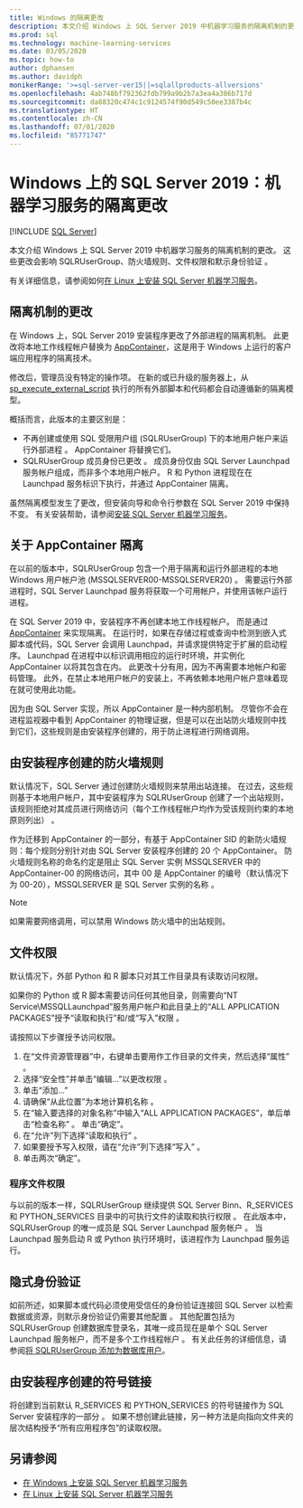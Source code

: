 ```yaml
---
title: Windows 的隔离更改
description: 本文介绍 Windows 上 SQL Server 2019 中机器学习服务的隔离机制的更改。 这些更改会影响 SQLRUserGroup、防火墙规则、文件权限和默示身份验证。
ms.prod: sql
ms.technology: machine-learning-services
ms.date: 03/05/2020
ms.topic: how-to
author: dphansen
ms.author: davidph
monikerRange: '>=sql-server-ver15||=sqlallproducts-allversions'
ms.openlocfilehash: 4ab748bf792362fdb799a9b2b7a3ea4a386b717d
ms.sourcegitcommit: da88320c474c1c9124574f90d549c50ee3387b4c
ms.translationtype: HT
ms.contentlocale: zh-CN
ms.lasthandoff: 07/01/2020
ms.locfileid: "85771747"
---
```

# <a name="sql-server-2019-on-windows-isolation-changes-for-machine-learning-services"></a>Windows 上的 SQL Server 2019：机器学习服务的隔离更改
 [!INCLUDE [SQL Server](../../includes/applies-to-version/sqlserver.md)]

本文介绍 Windows 上 SQL Server 2019 中机器学习服务的隔离机制的更改。 这些更改会影响 SQLRUserGroup、防火墙规则、文件权限和默示身份验证  。

有关详细信息，请参阅如何[在 Linux 上安装 SQL Server 机器学习服务](sql-machine-learning-services-windows-install.md)。

## <a name="changes-to-isolation-mechanism"></a>隔离机制的更改

在 Windows 上，SQL Server 2019 安装程序更改了外部进程的隔离机制。 此更改将本地工作线程帐户替换为 [AppContainer](https://docs.microsoft.com/windows/desktop/secauthz/appcontainer-isolation)，这是用于 Windows 上运行的客户端应用程序的隔离技术。 

修改后，管理员没有特定的操作项。 在新的或已升级的服务器上，从 [sp_execute_external_script](../../relational-databases/system-stored-procedures/sp-execute-external-script-transact-sql.md) 执行的所有外部脚本和代码都会自动遵循新的隔离模型。 

概括而言，此版本的主要区别是：

+ 不再创建或使用 SQL 受限用户组 (SQLRUserGroup) 下的本地用户帐户来运行外部进程  。 AppContainer 将替换它们。
+ SQLRUserGroup 成员身份已更改  。 成员身份仅由 SQL Server Launchpad 服务帐户组成，而非多个本地用户帐户。 R 和 Python 进程现在在 Launchpad 服务标识下执行，并通过 AppContainer 隔离。

虽然隔离模型发生了更改，但安装向导和命令行参数在 SQL Server 2019 中保持不变。 有关安装帮助，请参阅[安装 SQL Server 机器学习服务](sql-machine-learning-services-windows-install.md)。

## <a name="about-appcontainer-isolation"></a>关于 AppContainer 隔离

在以前的版本中，SQLRUserGroup 包含一个用于隔离和运行外部进程的本地 Windows 用户帐户池 (MSSQLSERVER00-MSSQLSERVER20)  。 需要运行外部进程时，SQL Server Launchpad 服务将获取一个可用帐户，并使用该帐户运行进程。 

在 SQL Server 2019 中，安装程序不再创建本地工作线程帐户。 而是通过 [AppContainer](https://docs.microsoft.com/windows/desktop/secauthz/appcontainer-isolation) 来实现隔离。 在运行时，如果在存储过程或查询中检测到嵌入式脚本或代码，SQL Server 会调用 Launchpad，并请求提供特定于扩展的启动程序。 Launchpad 在进程中以标识调用相应的运行时环境，并实例化 AppContainer 以将其包含在内。 此更改十分有用，因为不再需要本地帐户和密码管理。 此外，在禁止本地用户帐户的安装上，不再依赖本地用户帐户意味着现在就可使用此功能。

因为由 SQL Server 实现，所以 AppContainer 是一种内部机制。 尽管你不会在进程监视器中看到 AppContainer 的物理证据，但是可以在出站防火墙规则中找到它们，这些规则是由安装程序创建的，用于防止进程进行网络调用。

## <a name="firewall-rules-created-by-setup"></a>由安装程序创建的防火墙规则

默认情况下，SQL Server 通过创建防火墙规则来禁用出站连接。 在过去，这些规则基于本地用户帐户，其中安装程序为 SQLRUserGroup 创建了一个出站规则，该规则拒绝对其成员进行网络访问（每个工作线程帐户均作为受该规则约束的本地原则列出）  。 

作为迁移到 AppContainer 的一部分，有基于 AppContainer SID 的新防火墙规则：每个规则分别针对由 SQL Server 安装程序创建的 20 个 AppContainer。 防火墙规则名称的命名约定是阻止 SQL Server 实例 MSSQLSERVER 中的 AppContainer-00 的网络访问，其中 00 是 AppContainer 的编号（默认情况下为 00-20），MSSQLSERVER 是 SQL Server 实例的名称  。 

> [!Note]
> 如果需要网络调用，可以禁用 Windows 防火墙中的出站规则。

<a name="file-permissions"></a>

## <a name="file-permissions"></a>文件权限

默认情况下，外部 Python 和 R 脚本只对其工作目录具有读取访问权限。 

如果你的 Python 或 R 脚本需要访问任何其他目录，则需要向“NT Service\MSSQLLaunchpad”服务用户帐户和此目录上的“ALL APPLICATION PACKAGES”授予“读取和执行”和/或“写入”权限     。

请按照以下步骤授予访问权限。

1. 在“文件资源管理器”中，右键单击要用作工作目录的文件夹，然后选择“属性”  。
1. 选择“安全性”并单击“编辑...”以更改权限   。
1. 单击“添加...” 
1. 请确保“从此位置”为本地计算机名称  。
1. 在“输入要选择的对象名称”中输入“ALL APPLICATION PACKAGES”，单后单击“检查名称”    。 单击“确定”。 
1. 在“允许”列下选择“读取和执行”   。
1. 如果要授予写入权限，请在“允许”列下选择“写入”   。
1. 单击两次“确定”。  

### <a name="program-file-permissions"></a>程序文件权限

与以前的版本一样，SQLRUserGroup 继续提供 SQL Server Binn、R_SERVICES 和 PYTHON_SERVICES 目录中的可执行文件的读取和执行权限     。 在此版本中，SQLRUserGroup 的唯一成员是 SQL Server Launchpad 服务帐户  。  当 Launchpad 服务启动 R 或 Python 执行环境时，该进程作为 Launchpad 服务运行。

## <a name="implied-authentication"></a>隐式身份验证

如前所述，如果脚本或代码必须使用受信任的身份验证连接回 SQL Server 以检索数据或资源，则默示身份验证仍需要其他配置  。 其他配置包括为 SQLRUserGroup 创建数据库登录名，其唯一成员现在是单个 SQL Server Launchpad 服务帐户，而不是多个工作线程帐户  。 有关此任务的详细信息，请参阅[将 SQLRUserGroup 添加为数据库用户](../security/create-a-login-for-sqlrusergroup.md)。


## <a name="symbolic-link-created-by-setup"></a>由安装程序创建的符号链接

将创建到当前默认 R_SERVICES 和 PYTHON_SERVICES 的符号链接作为 SQL Server 安装程序的一部分   。 如果不想创建此链接，另一种方法是向指向文件夹的层次结构授予“所有应用程序包”的读取权限。


## <a name="see-also"></a>另请参阅

+ [在 Windows 上安装 SQL Server 机器学习服务](sql-machine-learning-services-windows-install.md)
+ [在 Linux 上安装 SQL Server 机器学习服务](../../linux/sql-server-linux-setup-machine-learning.md)
